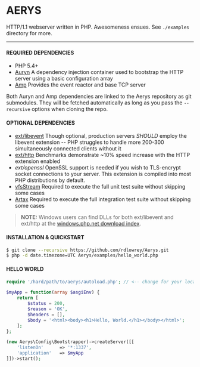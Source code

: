 # AERYS

HTTP/1.1 webserver written in PHP. Awesomeness ensues. See `./examples` directory for more.

-----------------------------

#### REQUIRED DEPENDENCIES

- PHP 5.4+
- [Auryn](https://github.com/rdlowrey/Auryn) A dependency injection container used to bootstrap the
HTTP server using a basic configuration array
- [Amp](https://github.com/rdlowrey/Amp) Provides the event reactor and base TCP server

Both Auryn and Amp dependencies are linked to the Aerys repository as git submodules. They will be
fetched automatically as long as you pass the `--recursive` options when cloning the repo.

#### OPTIONAL DEPENDENCIES

- [ext/libevent](http://pecl.php.net/package/libevent) Though optional, production servers *SHOULD*
employ the libevent extension -- PHP struggles to handle more 200-300 simultaneously connected clients
without it
- [ext/http](http://pecl.php.net/package/pecl_http) Benchmarks demonstrate ~10% speed increase with
the HTTP extension enabled
- _ext/openssl_ OpenSSL support is needed if you wish to TLS-encrypt socket connections to your
server. This extension is compiled into most PHP distributions by default.
- [vfsStream](https://github.com/mikey179/vfsStream) Required to execute the full unit test suite 
without skipping some cases
- [Artax](https://github.com/rdlowrey/Artax) Required to execute the full integration test suite
without skipping some cases

> **NOTE:** Windows users can find DLLs for both ext/libevent and ext/http at the
> [windows.php.net download index](http://windows.php.net/downloads/pecl/releases/).

#### INSTALLATION & QUICKSTART

```bash
$ git clone --recursive https://github.com/rdlowrey/Aerys.git
$ php -d date.timezone=UTC Aerys/examples/hello_world.php
```

#### HELLO WORLD

```php
require '/hard/path/to/aerys/autoload.php'; // <-- change for your local environment

$myApp = function(array $asgiEnv) {
    return [
        $status = 200,
        $reason = 'OK',
        $headers = [],
        $body = '<html><body><h1>Hello, World.</h1></body></html>';
    ];
};

(new Aerys\Config\Bootstrapper)->createServer([[
    'listenOn'      => '*:1337',
    'application'   => $myApp
]])->start();
```
